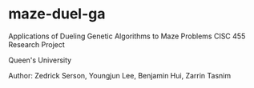 # maze-duel-ga
Applications of Dueling Genetic Algorithms to Maze Problems
CISC 455 Research Project

Queen's University

Author: Zedrick Serson, Youngjun Lee, Benjamin Hui, Zarrin Tasnim
